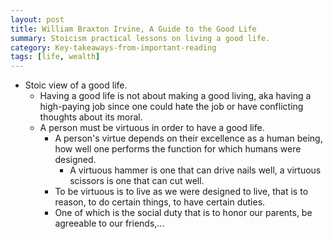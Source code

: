 ```yaml
---
layout: post
title: William Braxton Irvine, A Guide to the Good Life
summary: Stoicism practical lessons on living a good life.
category: Key-takeaways-from-important-reading
tags: [life, wealth]
---
```


- Stoic view of a good life.
  - Having a good life is not about making a good living, aka having a high-paying job since one could hate the job or have conflicting thoughts about its moral.
  - A person must be virtuous in order to have a good life.
    - A person's virtue depends on their excellence as a human being, how well one performs the function for which humans were designed.
      - A virtuous hammer is one that can drive nails well, a virtuous scissors is one that can cut well.
    - To be virtuous is to live as we were designed to live, that is to reason, to do certain things, to have certain duties.
    - One of which is the social duty that is to honor our parents, be agreeable to our friends,...
